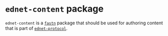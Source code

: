 # `ednet-content` package

`ednet-content` is a [`fastn`](https://fastn.io/) package that should be used
for authoring content that is part of [`ednet-protocol`](https://www.ednet-protocol.com).

